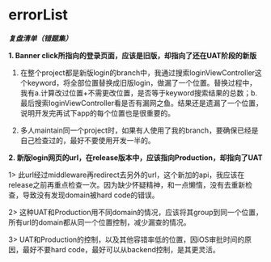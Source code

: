 # errorList
***复盘清单（错题集）***    

**1. Banner click所指向的登录页面，应该是旧版，却指向了还在UAT阶段的新版**   
   
   1. 在整个project都是新版login的branch中，我通过搜索loginViewController这个keyword，将全部位置替换成旧版login，做漏了一个位置。替换过程中，我有a.计算改过位置+不需更改位置，是否等于keyword搜索结果的总数；b.最后搜索loginViewController看是否有漏网之鱼。结果还是遗漏了一个位置，说明开发完再试下app的每个位置也是很重要的。
   
   2. 多人maintain同一个project时，如果有人使用了我的branch，要确保已经是自己检查过的，最好不要使用开发一半的。   


**2. 新版login网页的url，在release版本中，应该指向Production，却指向了UAT**   
  
   1> 此url经过middleware再redirect去另外的url，这个新加的api，我应该在release之前再重点检查一次。因为缺少怀疑精神，和一点懒惰，没有去重新检查，导致没有发现domain被hard code的错误。  
   
   2> 这种UAT和Production用不同domain的情况，应该将其group到同一个位置，所有url的domain都从同一个位置控制，减少漏查的情况。  
   
   3> UAT和Production的控制，以及其他容错率低的位置，因iOS审批时间的原因，最好不要hard code，最好可以从backend控制，是其更灵活。   
   
